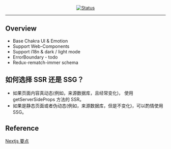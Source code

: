 <div align="center">

[![Status](https://img.shields.io/badge/Light-i18n-blue)]()

</div>

---

## Overview

- Base Chakra UI & Emotion
- Support Web-Components
- Support i18n & dark / light mode
- ErrorBoundary - todo
- Redux-rematch-immer schema

## 如何选择 SSR 还是 SSG？

- 如果页面内容真动态(例如，来源数据库，且经常变化)， 使用 getServerSideProps 方法的 SSR。
- 如果是静态页面或者伪动态(例如，来源数据库，但是不变化)，可以酌情使用 SSG。

## Reference

[Nextjs 要点](https://juejin.cn/post/6877058515538542605#heading-12)

